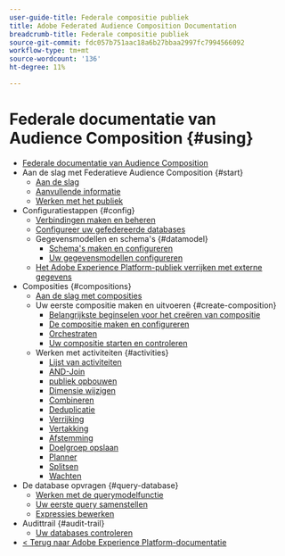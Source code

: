 ```yaml
---
user-guide-title: Federale compositie publiek
title: Adobe Federated Audience Composition Documentation
breadcrumb-title: Federale compositie publiek
source-git-commit: fdc057b751aac18a6b27bbaa2997fc7994566092
workflow-type: tm+mt
source-wordcount: '136'
ht-degree: 11%

---
```



# Federale documentatie van Audience Composition {#using}

+ [Federale documentatie van Audience Composition](home.md)
+ Aan de slag met Federatieve Audience Composition {#start}
   + [Aan de slag](start/get-started.md)
   + [Aanvullende informatie](start/release-notes.md)
   + [Werken met het publiek](start/audiences.md)
+ Configuratiestappen {#config}
   + [Verbindingen maken en beheren](connections/connections.md)
   + [Configureer uw gefedereerde databases](connections/federated-db.md)
   + Gegevensmodellen en schema&#39;s {#datamodel}
      + [Schema&#39;s maken en configureren](customer/schemas.md)
      + [Uw gegevensmodellen configureren](data-management/gs-models.md)
   + [Het Adobe Experience Platform-publiek verrijken met externe gegevens](connections/destinations.md)
+ Composities {#compositions}
   + [Aan de slag met composities](compositions/gs-compositions.md)
   + Uw eerste compositie maken en uitvoeren {#create-composition}
      + [Belangrijkste beginselen voor het creëren van compositie](compositions/gs-composition-creation.md)
      + [De compositie maken en configureren](compositions/create-composition.md)
      + [Orchestraten](compositions/orchestrate-activities.md)
      + [Uw compositie starten en controleren](compositions/start-monitor-composition.md)
   + Werken met activiteiten {#activities}
      + [Lijst van activiteiten](compositions/activities/about-activities.md)
      + [AND-Join](compositions/activities/and-join.md)
      + [publiek opbouwen](compositions/activities/build-audience.md)
      + [Dimensie wijzigen](compositions/activities/change-dimension.md)
      + [Combineren](compositions/activities/combine.md)
      + [Deduplicatie](compositions/activities/deduplication.md)
      + [Verrijking](compositions/activities/enrichment.md)
      + [Vertakking](compositions/activities/fork.md)
      + [Afstemming](compositions/activities/reconciliation.md)
      + [Doelgroep opslaan](compositions/activities/save-audience.md)
      + [Planner](compositions/activities/scheduler.md)
      + [Splitsen](compositions/activities/split.md)
      + [Wachten](compositions/activities/wait.md)
+ De database opvragen {#query-database}
   + [Werken met de querymodelfunctie](query/query-modeler-overview.md)
   + [Uw eerste query samenstellen](query/build-query.md)
   + [Expressies bewerken](query/expression-editor.md)
+ Audittrail {#audit-trail}
   + [Uw databases controleren](admin/audit-trail.md)
+ [&lt; Terug naar Adobe Experience Platform-documentatie ](https://experienceleague.adobe.com/en/docs/experience-platform/landing/home)
